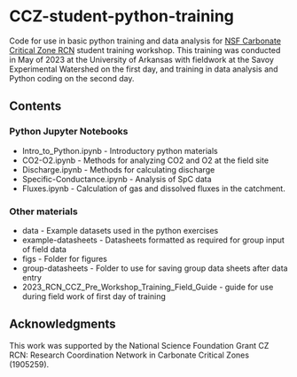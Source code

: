 # CCZ-student-python-training
Code for use in basic python training and data analysis for [NSF Carbonate Critical Zone RCN](https://carbonatecriticalzone.research.ufl.edu/) student training workshop. 
This training was conducted in May of 2023 at the University of Arkansas with fieldwork at the Savoy Experimental Watershed on the first day, and 
training in data analysis and Python coding on the second day.

## Contents

### Python Jupyter Notebooks
- Intro_to_Python.ipynb - Introductory python materials
- CO2-O2.ipynb - Methods for analyzing CO2 and O2 at the field site
- Discharge.ipynb - Methods for calculating discharge
- Specific-Conductance.ipynb - Analysis of SpC data
- Fluxes.ipynb - Calculation of gas and dissolved fluxes in the catchment. 
### Other materials
- data - Example datasets used in the python exercises
- example-datasheets - Datasheets formatted as required for group input of field data
- figs - Folder for figures
- group-datasheets - Folder to use for saving group data sheets after data entry
- 2023_RCN_CCZ_Pre_Workshop_Training_Field_Guide - guide for use during field work of first day of training


## Acknowledgments
This work was supported by the National Science Foundation Grant CZ RCN: Research Coordination Network in Carbonate Critical Zones (1905259). 
